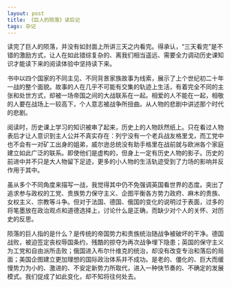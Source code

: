 ```yaml
---
layout: post
title: 《巨人的陨落》读后记
tags: 杂记
---
```


读完了巨人的陨落，并没有如封面上所讲三天之内看完。得承认，“三天看完”是不错的激励方式，让人在如此错综复杂的、离我们相当遥远、需要全力调动历史课知识才能读下来的阅读体验中坚持读下来。

书中以四个国家的不同主见、不同背景家族故事为线索，展示了上个世纪初二十年一战的整个面貌。故事的人在几乎不可能有交集的轨迹上生活，有着完全不同的主张和处世方式，却被一场帝国之间的大战联系在一起。相爱的人不能在一起，相敬的人要在战场上一较高下，个人意志被战争所扭曲。从人物的悲剧中讲述那个时代的悲剧。

阅读时，历史课上学习的知识被串了起来，历史上的人物跃然纸上。只在看过人物表后才让人意识到主人公并不真实存在：列宁没有一个老兵战友格里戈，而工党中也不会有一对矿工出身的姐弟，威尔逊总统没有助手格里在战前就与欧洲各个家庭建立如此广泛的联系。即使他们是虚构的，但身上一定有历史人物的影子。历史的前进中并不只是大人物留下足迹，更多的小人物的生活轨迹受到了力场的影响并反作用于其中。

虽从多个不同角度来描写一战，我觉得其中仍不免强调英国看世界的态度。突出了追求参与政权的工党、贵族势力保守主义、企图平衡各方势力政府、麻木的贵族、女权主义、宗教等斗争。但对于法国、德国、俄国的变化的说明过于表面，过多的将笔墨放在政治观点和道德选择上，讨论什么是正确，而缺少对个人的关怀、对历史的反思。

陨落的巨人指的是什么？是传统的帝国势力和贵族统治随战争被破坏的干净。德国战败，被迫签定丧权辱国条约，残酷的掠夺为再次战争埋下隐患；英国的保守主义为工党和自由派所击败；俄国进入布尔什维克的统治，却没有改变专治和落后的局面；美国企图建立更加理想的国际政治体系并不成功。是老的、僵化的、巨大而缓慢势力为小的、激进的、不安定新势力所取代，进入一种快节奏的、不确定的发展模式。我们促成了如此变化，却不知将往何处去。
